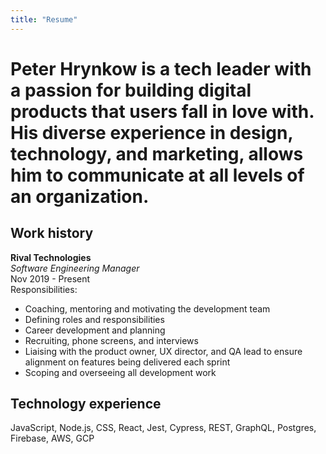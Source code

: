 ```yaml
---
title: "Resume"
---
```


# Peter Hrynkow is a tech leader with a passion for building digital products that users fall in love with. His diverse experience in design, technology, and marketing, allows him to communicate at all levels of an organization.

## Work history 

**Rival Technologies**<br>
_Software Engineering Manager_<br>
Nov 2019 - Present<br>
Responsibilities:
- Coaching, mentoring and motivating the development team
- Defining roles and responsibilities
- Career development and planning
- Recruiting, phone screens, and interviews
- Liaising with the product owner, UX director, and QA lead to ensure alignment on features being delivered each sprint
- Scoping and overseeing all development work

## Technology experience 

JavaScript, Node.js, CSS, React, Jest, Cypress, REST, GraphQL, Postgres, Firebase, AWS, GCP
